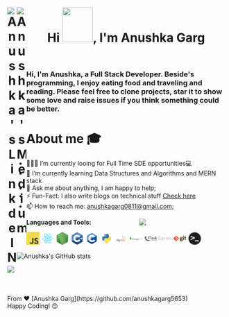 
<h1 align="center">Hi <img src="https://i.pinimg.com/originals/28/02/00/28020003d4a493c78d8202ba6c35f179.gif" width="70px" height="80px">, I'm Anushka Garg



<a href="https://www.linkedin.com/in/anushka-garg-b6759318a/">
  <img align="left" alt="Anushka's LinkdeIN" width="22px" src="https://cdn.jsdelivr.net/npm/simple-icons@v3/icons/linkedin.svg" />
</a>

<a href="https://medium.com/@anushkagarg0811">
  <img align="left" alt="Anushka's Medium" width="22px" src="https://cdn.jsdelivr.net/npm/simple-icons@v3/icons/medium.svg" />
</a>

<br />
<br />

<h3>Hi, I'm Anushka, a Full Stack Developer. Beside's programming, I enjoy eating food and traveling and reading.
Please feel free to clone projects, star it to show some love and raise issues if you think something could be better.</h3>


  
# About me :mortar_board:
- 👨🏽‍💻 I’m currently looing for Full Time SDE opportunities💻
- 🌱 I’m currently learning Data Structures and Algorithms and MERN stack 
- 💬 Ask me about anything, I am happy to help;
- ⚡️ Fun-Fact: I also write blogs on technical stuff [Check here](https://medium.com/@anushkagarg0811)
- 📫 How to reach me: anushkagarg0811@gmail.com;

<img align='right' src='https://user-images.githubusercontent.com/5713670/87202985-820dcb80-c2b6-11ea-9f56-7ec461c497c3.gif' width='200"'>
<p align="left">
   
**Languages and Tools:**  

<code><img height="30" src="https://raw.githubusercontent.com/github/explore/80688e429a7d4ef2fca1e82350fe8e3517d3494d/topics/javascript/javascript.png"></code>
<code><img height="30" src="https://raw.githubusercontent.com/github/explore/80688e429a7d4ef2fca1e82350fe8e3517d3494d/topics/react/react.png"></code>
<code><img height="30" src="https://raw.githubusercontent.com/github/explore/80688e429a7d4ef2fca1e82350fe8e3517d3494d/topics/nodejs/nodejs.png"></code>
<code><img height="30" src="https://raw.githubusercontent.com/github/explore/80688e429a7d4ef2fca1e82350fe8e3517d3494d/topics/cpp/cpp.png"></code>
<code><img height="30" src="https://raw.githubusercontent.com/github/explore/80688e429a7d4ef2fca1e82350fe8e3517d3494d/topics/c/c.png"></code>
<code><img height="30" src="https://raw.githubusercontent.com/github/explore/80688e429a7d4ef2fca1e82350fe8e3517d3494d/topics/python/python.png"></code>
<code><img height="30" src="https://raw.githubusercontent.com/github/explore/80688e429a7d4ef2fca1e82350fe8e3517d3494d/topics/mysql/mysql.png"></code>
<code><img height="30" src="https://raw.githubusercontent.com/github/explore/80688e429a7d4ef2fca1e82350fe8e3517d3494d/topics/mongodb/mongodb.png"></code>
<code><img height="30" src="https://raw.githubusercontent.com/github/explore/80688e429a7d4ef2fca1e82350fe8e3517d3494d/topics/flask/flask.png"></code>
<code><img height="30" src="https://raw.githubusercontent.com/github/explore/80688e429a7d4ef2fca1e82350fe8e3517d3494d/topics/express/express.png"></code>
<code><img height="30" src="https://raw.githubusercontent.com/github/explore/80688e429a7d4ef2fca1e82350fe8e3517d3494d/topics/git/git.png"></code>
<code><img height="30" src="https://raw.githubusercontent.com/github/explore/80688e429a7d4ef2fca1e82350fe8e3517d3494d/topics/terminal/terminal.png"></code>


![Anushka's GitHub stats](https://github-readme-stats.vercel.app/api?username=anushkagarg5653&show_icons=true&theme=radical)

<img src="https://user-images.githubusercontent.com/5679180/79618120-0daffb80-80be-11ea-819e-d2b0fa904d07.gif" width="27px"> </p>
  
  <br />
  <br />
  From ❤️ [Anushka Garg](https://github.com/anushkagarg5653) </br>
  Happy Coding! 😊

